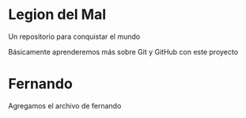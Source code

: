 # Legion del Mal
Un repositorio para conquistar el mundo

Básicamente aprenderemos más sobre Git y GitHub con este proyecto


# Fernando
Agregamos el archivo de fernando